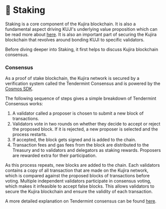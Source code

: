 # 🥩 Staking

Staking is a core component of the Kujira blockchain. It is also a fundamental aspect driving KUJI's underlying value proposition which can be read more about [here](broken-reference). It is also an important part of securing the Kujira blockchain that revolves around bonding KUJI to specific validators.

Before diving deeper into Staking, it first helps to discuss Kujira blockchain consensus.&#x20;

### Consensus

As a proof of stake blockchain, the Kujira network is secured by a verification system called the Tendermint Consensus and is powered by the [Cosmos SDK](https://cosmos.network/).&#x20;

The following sequence of steps gives a simple breakdown of Tendermint Consensus works:

1. A validator called a proposer is chosen to submit a new block of transactions.&#x20;
2. Validators vote in two rounds on whether they decide to accept or reject the proposed block. If it is rejected, a new proposer is selected and the process restarts.&#x20;
3. If accepted, the block gets signed and is added to the chain.&#x20;
4. Transaction fees and gas fees from the block are distributed to the Treasury and to validators and delegators as staking rewards. Proposers are rewarded extra for their participation.&#x20;

As this process repeats, new blocks are added to the chain. Each validators contains a copy of all transaction that are made on the Kujira network, which is compared against the proposed blocks of transactions before voting. Multiple independent validators participate in consensus voting, which makes it infeasible to accept false blocks. This allows validators to secure the Kujira blockchain and ensure the validity of each transaction.

A more detailed explanation on Tendermint consensus can be found [here](https://docs.tendermint.com/).
